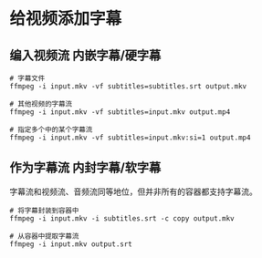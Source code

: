 # 给视频添加字幕

## 编入视频流 内嵌字幕/硬字幕

```shell
# 字幕文件
ffmpeg -i input.mkv -vf subtitles=subtitles.srt output.mkv

# 其他视频的字幕流
ffmpeg -i input.mkv -vf subtitles=input.mkv output.mp4

# 指定多个中的某个字幕流
ffmpeg -i input.mkv -vf subtitles=input.mkv:si=1 output.mp4
```

## 作为字幕流 内封字幕/软字幕

字幕流和视频流、音频流同等地位，但并非所有的容器都支持字幕流。

```shell
# 将字幕封装到容器中
ffmpeg -i input.mkv -i subtitles.srt -c copy output.mkv

# 从容器中提取字幕流
ffmpeg -i input.mkv output.srt
```
